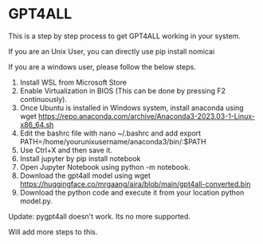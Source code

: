 # GPT4ALL

This is a step by step process to get GPT4ALL working in your system. 

If you are an Unix User, you can directly use pip install nomicai

If you are a windows user, please follow the below steps.

1. Install WSL from Microsoft Store
2. Enable Virtualization in BIOS (This can be done by pressing F2 continuously). 
3. Once Ubuntu is installed in Windows system, install anaconda using wget https://repo.anaconda.com/archive/Anaconda3-2023.03-1-Linux-x86_64.sh
4. Edit the bashrc file with nano ~/.bashrc and add export PATH=/home/yourunixusername/anaconda3/bin/:$PATH
5. Use Ctrl+X and then save it. 
6. Install jupyter by pip install notebook
7. Open Jupyter Notebook using python -m notebook. 
8. Download the gpt4all model using wget https://huggingface.co/mrgaang/aira/blob/main/gpt4all-converted.bin
9. Download the python code and execute it from your location python model.py. 

Update: pygpt4all doesn't work. Its no more supported.   

Will add more steps to this. 
